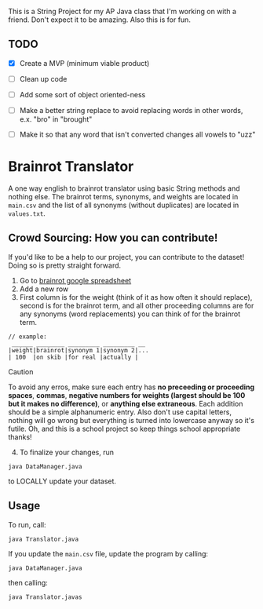This is a String Project for my AP Java class that I'm working on with a friend. Don't expect it to be amazing. Also this is for fun.

## TODO
- [X] Create a MVP (minimum viable product)
- [ ] Clean up code
- [ ] Add some sort of object oriented-ness
- [ ] Make a better string replace to avoid replacing words in other words, e.x. "bro" in "brought"
- [ ] Make it so that any word that isn't converted changes all vowels to "uzz"


# Brainrot Translator

A one way english to brainrot translator using basic String methods and nothing else. The brainrot terms, synonyms, and weights are located in ```main.csv``` and the list of all synonyms (without duplicates) are located in ```values.txt```.

## Crowd Sourcing: How you can contribute!

If you'd like to be a help to our project, you can contribute to the dataset! Doing so is pretty straight forward.
1. Go to [brainrot google spreadsheet](https://docs.google.com/spreadsheets/d/1wXt3BZlrV8dCR_GeXwsCgYEyPFZaEsNBSJPdGWTs8Rg/edit?gid=453750728#gid=453750728)
2. Add a new row
3. First column is for the weight (think of it as how often it should replace), second is for the brainrot term, and all other proceeding columns are for any synonyms (word replacements) you can think of for the brainrot term.

```
// example: 
 ______ ________ _________ _________ __
|weight|brainrot|synonym 1|synonym 2|...
| 100  |on skib |for real |actually |
```

> [!CAUTION]
> To avoid any erros, make sure each entry has **no preceeding or proceeding spaces**, **commas**, **negative numbers for weights (largest should be 100 but it makes no difference)**, or **anything else extraneous**. Each addition should be a simple alphanumeric entry. Also don't use capital letters, nothing will go wrong but everything is turned into lowercase anyway so it's futile. Oh, and this is a school project so keep things school appropriate thanks!

4. To finalize your changes, run 
```
java DataManager.java
```
to LOCALLY update your dataset.

## Usage

To run, call:

```
java Translator.java
```

If you update the ```main.csv``` file, update the program by calling:

```
java DataManager.java
```
then calling:
```
java Translator.javas
```